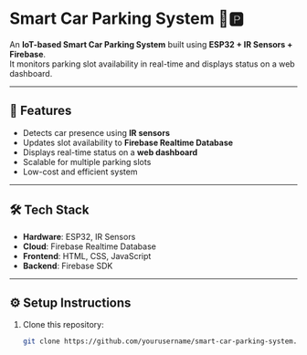 # Smart Car Parking System 🚗🅿️

An **IoT-based Smart Car Parking System** built using **ESP32 + IR Sensors + Firebase**.  
It monitors parking slot availability in real-time and displays status on a web dashboard.

---

## 🔧 Features
- Detects car presence using **IR sensors**
- Updates slot availability to **Firebase Realtime Database**
- Displays real-time status on a **web dashboard**
- Scalable for multiple parking slots
- Low-cost and efficient system

---

## 🛠 Tech Stack
- **Hardware**: ESP32, IR Sensors
- **Cloud**: Firebase Realtime Database
- **Frontend**: HTML, CSS, JavaScript
- **Backend**: Firebase SDK

---

## ⚙️ Setup Instructions
1. Clone this repository:
   ```bash
   git clone https://github.com/yourusername/smart-car-parking-system.git
